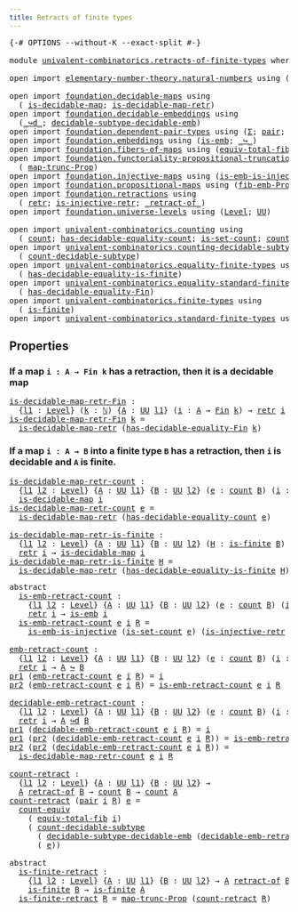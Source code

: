 ```yaml
---
title: Retracts of finite types
---
```


<pre class="Agda"><a id="50" class="Symbol">{-#</a> <a id="54" class="Keyword">OPTIONS</a> <a id="62" class="Pragma">--without-K</a> <a id="74" class="Pragma">--exact-split</a> <a id="88" class="Symbol">#-}</a>

<a id="93" class="Keyword">module</a> <a id="100" href="univalent-combinatorics.retracts-of-finite-types.html" class="Module">univalent-combinatorics.retracts-of-finite-types</a> <a id="149" class="Keyword">where</a>

<a id="156" class="Keyword">open</a> <a id="161" class="Keyword">import</a> <a id="168" href="elementary-number-theory.natural-numbers.html" class="Module">elementary-number-theory.natural-numbers</a> <a id="209" class="Keyword">using</a> <a id="215" class="Symbol">(</a><a id="216" href="elementary-number-theory.natural-numbers.html#1548" class="Datatype">ℕ</a><a id="217" class="Symbol">)</a>

<a id="220" class="Keyword">open</a> <a id="225" class="Keyword">import</a> <a id="232" href="foundation.decidable-maps.html" class="Module">foundation.decidable-maps</a> <a id="258" class="Keyword">using</a>
  <a id="266" class="Symbol">(</a> <a id="268" href="foundation.decidable-maps.html#772" class="Function">is-decidable-map</a><a id="284" class="Symbol">;</a> <a id="286" href="foundation.decidable-maps.html#883" class="Function">is-decidable-map-retr</a><a id="307" class="Symbol">)</a>
<a id="309" class="Keyword">open</a> <a id="314" class="Keyword">import</a> <a id="321" href="foundation.decidable-embeddings.html" class="Module">foundation.decidable-embeddings</a> <a id="353" class="Keyword">using</a>
  <a id="361" class="Symbol">(</a><a id="362" href="foundation.decidable-embeddings.html#3744" class="Function Operator">_↪d_</a><a id="366" class="Symbol">;</a> <a id="368" href="foundation.decidable-embeddings.html#6083" class="Function">decidable-subtype-decidable-emb</a><a id="399" class="Symbol">)</a>
<a id="401" class="Keyword">open</a> <a id="406" class="Keyword">import</a> <a id="413" href="foundation.dependent-pair-types.html" class="Module">foundation.dependent-pair-types</a> <a id="445" class="Keyword">using</a> <a id="451" class="Symbol">(</a><a id="452" href="foundation-core.dependent-pair-types.html#515" class="Record">Σ</a><a id="453" class="Symbol">;</a> <a id="455" href="foundation-core.dependent-pair-types.html#588" class="InductiveConstructor">pair</a><a id="459" class="Symbol">;</a> <a id="461" href="foundation-core.dependent-pair-types.html#605" class="Field">pr1</a><a id="464" class="Symbol">;</a> <a id="466" href="foundation-core.dependent-pair-types.html#617" class="Field">pr2</a><a id="469" class="Symbol">)</a>
<a id="471" class="Keyword">open</a> <a id="476" class="Keyword">import</a> <a id="483" href="foundation.embeddings.html" class="Module">foundation.embeddings</a> <a id="505" class="Keyword">using</a> <a id="511" class="Symbol">(</a><a id="512" href="foundation-core.embeddings.html#992" class="Function">is-emb</a><a id="518" class="Symbol">;</a> <a id="520" href="foundation-core.embeddings.html#1074" class="Function Operator">_↪_</a><a id="523" class="Symbol">)</a>
<a id="525" class="Keyword">open</a> <a id="530" class="Keyword">import</a> <a id="537" href="foundation.fibers-of-maps.html" class="Module">foundation.fibers-of-maps</a> <a id="563" class="Keyword">using</a> <a id="569" class="Symbol">(</a><a id="570" href="foundation-core.fibers-of-maps.html#8092" class="Function">equiv-total-fib</a><a id="585" class="Symbol">)</a>
<a id="587" class="Keyword">open</a> <a id="592" class="Keyword">import</a> <a id="599" href="foundation.functoriality-propositional-truncation.html" class="Module">foundation.functoriality-propositional-truncation</a> <a id="649" class="Keyword">using</a>
  <a id="657" class="Symbol">(</a> <a id="659" href="foundation.functoriality-propositional-truncation.html#1456" class="Function">map-trunc-Prop</a><a id="673" class="Symbol">)</a>
<a id="675" class="Keyword">open</a> <a id="680" class="Keyword">import</a> <a id="687" href="foundation.injective-maps.html" class="Module">foundation.injective-maps</a> <a id="713" class="Keyword">using</a> <a id="719" class="Symbol">(</a><a id="720" href="foundation.injective-maps.html#4730" class="Function">is-emb-is-injective</a><a id="739" class="Symbol">)</a>
<a id="741" class="Keyword">open</a> <a id="746" class="Keyword">import</a> <a id="753" href="foundation.propositional-maps.html" class="Module">foundation.propositional-maps</a> <a id="783" class="Keyword">using</a> <a id="789" class="Symbol">(</a><a id="790" href="foundation-core.propositional-maps.html#2437" class="Function">fib-emb-Prop</a><a id="802" class="Symbol">)</a>
<a id="804" class="Keyword">open</a> <a id="809" class="Keyword">import</a> <a id="816" href="foundation.retractions.html" class="Module">foundation.retractions</a> <a id="839" class="Keyword">using</a>
  <a id="847" class="Symbol">(</a> <a id="849" href="foundation-core.retractions.html#607" class="Function">retr</a><a id="853" class="Symbol">;</a> <a id="855" href="foundation.retractions.html#2853" class="Function">is-injective-retr</a><a id="872" class="Symbol">;</a> <a id="874" href="foundation-core.retractions.html#684" class="Function Operator">_retract-of_</a><a id="886" class="Symbol">)</a>
<a id="888" class="Keyword">open</a> <a id="893" class="Keyword">import</a> <a id="900" href="foundation.universe-levels.html" class="Module">foundation.universe-levels</a> <a id="927" class="Keyword">using</a> <a id="933" class="Symbol">(</a><a id="934" href="Agda.Primitive.html#597" class="Postulate">Level</a><a id="939" class="Symbol">;</a> <a id="941" href="foundation-core.universe-levels.html#235" class="Primitive">UU</a><a id="943" class="Symbol">)</a>

<a id="946" class="Keyword">open</a> <a id="951" class="Keyword">import</a> <a id="958" href="univalent-combinatorics.counting.html" class="Module">univalent-combinatorics.counting</a> <a id="991" class="Keyword">using</a>
  <a id="999" class="Symbol">(</a> <a id="1001" href="univalent-combinatorics.counting.html#1901" class="Function">count</a><a id="1006" class="Symbol">;</a> <a id="1008" href="univalent-combinatorics.counting.html#6218" class="Function">has-decidable-equality-count</a><a id="1036" class="Symbol">;</a> <a id="1038" href="univalent-combinatorics.counting.html#2757" class="Function">is-set-count</a><a id="1050" class="Symbol">;</a> <a id="1052" href="univalent-combinatorics.counting.html#3395" class="Function">count-equiv</a><a id="1063" class="Symbol">)</a>
<a id="1065" class="Keyword">open</a> <a id="1070" class="Keyword">import</a> <a id="1077" href="univalent-combinatorics.counting-decidable-subtypes.html" class="Module">univalent-combinatorics.counting-decidable-subtypes</a> <a id="1129" class="Keyword">using</a>
  <a id="1137" class="Symbol">(</a> <a id="1139" href="univalent-combinatorics.counting-decidable-subtypes.html#4574" class="Function">count-decidable-subtype</a><a id="1162" class="Symbol">)</a>
<a id="1164" class="Keyword">open</a> <a id="1169" class="Keyword">import</a> <a id="1176" href="univalent-combinatorics.equality-finite-types.html" class="Module">univalent-combinatorics.equality-finite-types</a> <a id="1222" class="Keyword">using</a>
  <a id="1230" class="Symbol">(</a> <a id="1232" href="univalent-combinatorics.equality-finite-types.html#1651" class="Function">has-decidable-equality-is-finite</a><a id="1264" class="Symbol">)</a>
<a id="1266" class="Keyword">open</a> <a id="1271" class="Keyword">import</a> <a id="1278" href="univalent-combinatorics.equality-standard-finite-types.html" class="Module">univalent-combinatorics.equality-standard-finite-types</a> <a id="1333" class="Keyword">using</a>
  <a id="1341" class="Symbol">(</a> <a id="1343" href="univalent-combinatorics.equality-standard-finite-types.html#2985" class="Function">has-decidable-equality-Fin</a><a id="1369" class="Symbol">)</a>
<a id="1371" class="Keyword">open</a> <a id="1376" class="Keyword">import</a> <a id="1383" href="univalent-combinatorics.finite-types.html" class="Module">univalent-combinatorics.finite-types</a> <a id="1420" class="Keyword">using</a>
  <a id="1428" class="Symbol">(</a> <a id="1430" href="univalent-combinatorics.finite-types.html#4139" class="Function">is-finite</a><a id="1439" class="Symbol">)</a>
<a id="1441" class="Keyword">open</a> <a id="1446" class="Keyword">import</a> <a id="1453" href="univalent-combinatorics.standard-finite-types.html" class="Module">univalent-combinatorics.standard-finite-types</a> <a id="1499" class="Keyword">using</a> <a id="1505" class="Symbol">(</a><a id="1506" href="univalent-combinatorics.standard-finite-types.html#2392" class="Function">Fin</a><a id="1509" class="Symbol">)</a>
</pre>
## Properties

### If a map `i : A → Fin k` has a retraction, then it is a decidable map

<pre class="Agda"><a id="is-decidable-map-retr-Fin"></a><a id="1614" href="univalent-combinatorics.retracts-of-finite-types.html#1614" class="Function">is-decidable-map-retr-Fin</a> <a id="1640" class="Symbol">:</a>
  <a id="1644" class="Symbol">{</a><a id="1645" href="univalent-combinatorics.retracts-of-finite-types.html#1645" class="Bound">l1</a> <a id="1648" class="Symbol">:</a> <a id="1650" href="Agda.Primitive.html#597" class="Postulate">Level</a><a id="1655" class="Symbol">}</a> <a id="1657" class="Symbol">(</a><a id="1658" href="univalent-combinatorics.retracts-of-finite-types.html#1658" class="Bound">k</a> <a id="1660" class="Symbol">:</a> <a id="1662" href="elementary-number-theory.natural-numbers.html#1548" class="Datatype">ℕ</a><a id="1663" class="Symbol">)</a> <a id="1665" class="Symbol">{</a><a id="1666" href="univalent-combinatorics.retracts-of-finite-types.html#1666" class="Bound">A</a> <a id="1668" class="Symbol">:</a> <a id="1670" href="foundation-core.universe-levels.html#235" class="Primitive">UU</a> <a id="1673" href="univalent-combinatorics.retracts-of-finite-types.html#1645" class="Bound">l1</a><a id="1675" class="Symbol">}</a> <a id="1677" class="Symbol">(</a><a id="1678" href="univalent-combinatorics.retracts-of-finite-types.html#1678" class="Bound">i</a> <a id="1680" class="Symbol">:</a> <a id="1682" href="univalent-combinatorics.retracts-of-finite-types.html#1666" class="Bound">A</a> <a id="1684" class="Symbol">→</a> <a id="1686" href="univalent-combinatorics.standard-finite-types.html#2392" class="Function">Fin</a> <a id="1690" href="univalent-combinatorics.retracts-of-finite-types.html#1658" class="Bound">k</a><a id="1691" class="Symbol">)</a> <a id="1693" class="Symbol">→</a> <a id="1695" href="foundation-core.retractions.html#607" class="Function">retr</a> <a id="1700" href="univalent-combinatorics.retracts-of-finite-types.html#1678" class="Bound">i</a> <a id="1702" class="Symbol">→</a> <a id="1704" href="foundation.decidable-maps.html#772" class="Function">is-decidable-map</a> <a id="1721" href="univalent-combinatorics.retracts-of-finite-types.html#1678" class="Bound">i</a>
<a id="1723" href="univalent-combinatorics.retracts-of-finite-types.html#1614" class="Function">is-decidable-map-retr-Fin</a> <a id="1749" href="univalent-combinatorics.retracts-of-finite-types.html#1749" class="Bound">k</a> <a id="1751" class="Symbol">=</a>
  <a id="1755" href="foundation.decidable-maps.html#883" class="Function">is-decidable-map-retr</a> <a id="1777" class="Symbol">(</a><a id="1778" href="univalent-combinatorics.equality-standard-finite-types.html#2985" class="Function">has-decidable-equality-Fin</a> <a id="1805" href="univalent-combinatorics.retracts-of-finite-types.html#1749" class="Bound">k</a><a id="1806" class="Symbol">)</a>
</pre>
### If a map `i : A → B` into a finite type `B` has a retraction, then `i` is decidable and `A` is finite.

<pre class="Agda"><a id="is-decidable-map-retr-count"></a><a id="1929" href="univalent-combinatorics.retracts-of-finite-types.html#1929" class="Function">is-decidable-map-retr-count</a> <a id="1957" class="Symbol">:</a>
  <a id="1961" class="Symbol">{</a><a id="1962" href="univalent-combinatorics.retracts-of-finite-types.html#1962" class="Bound">l1</a> <a id="1965" href="univalent-combinatorics.retracts-of-finite-types.html#1965" class="Bound">l2</a> <a id="1968" class="Symbol">:</a> <a id="1970" href="Agda.Primitive.html#597" class="Postulate">Level</a><a id="1975" class="Symbol">}</a> <a id="1977" class="Symbol">{</a><a id="1978" href="univalent-combinatorics.retracts-of-finite-types.html#1978" class="Bound">A</a> <a id="1980" class="Symbol">:</a> <a id="1982" href="foundation-core.universe-levels.html#235" class="Primitive">UU</a> <a id="1985" href="univalent-combinatorics.retracts-of-finite-types.html#1962" class="Bound">l1</a><a id="1987" class="Symbol">}</a> <a id="1989" class="Symbol">{</a><a id="1990" href="univalent-combinatorics.retracts-of-finite-types.html#1990" class="Bound">B</a> <a id="1992" class="Symbol">:</a> <a id="1994" href="foundation-core.universe-levels.html#235" class="Primitive">UU</a> <a id="1997" href="univalent-combinatorics.retracts-of-finite-types.html#1965" class="Bound">l2</a><a id="1999" class="Symbol">}</a> <a id="2001" class="Symbol">(</a><a id="2002" href="univalent-combinatorics.retracts-of-finite-types.html#2002" class="Bound">e</a> <a id="2004" class="Symbol">:</a> <a id="2006" href="univalent-combinatorics.counting.html#1901" class="Function">count</a> <a id="2012" href="univalent-combinatorics.retracts-of-finite-types.html#1990" class="Bound">B</a><a id="2013" class="Symbol">)</a> <a id="2015" class="Symbol">(</a><a id="2016" href="univalent-combinatorics.retracts-of-finite-types.html#2016" class="Bound">i</a> <a id="2018" class="Symbol">:</a> <a id="2020" href="univalent-combinatorics.retracts-of-finite-types.html#1978" class="Bound">A</a> <a id="2022" class="Symbol">→</a> <a id="2024" href="univalent-combinatorics.retracts-of-finite-types.html#1990" class="Bound">B</a><a id="2025" class="Symbol">)</a> <a id="2027" class="Symbol">→</a> <a id="2029" href="foundation-core.retractions.html#607" class="Function">retr</a> <a id="2034" href="univalent-combinatorics.retracts-of-finite-types.html#2016" class="Bound">i</a> <a id="2036" class="Symbol">→</a>
  <a id="2040" href="foundation.decidable-maps.html#772" class="Function">is-decidable-map</a> <a id="2057" href="univalent-combinatorics.retracts-of-finite-types.html#2016" class="Bound">i</a>
<a id="2059" href="univalent-combinatorics.retracts-of-finite-types.html#1929" class="Function">is-decidable-map-retr-count</a> <a id="2087" href="univalent-combinatorics.retracts-of-finite-types.html#2087" class="Bound">e</a> <a id="2089" class="Symbol">=</a>
  <a id="2093" href="foundation.decidable-maps.html#883" class="Function">is-decidable-map-retr</a> <a id="2115" class="Symbol">(</a><a id="2116" href="univalent-combinatorics.counting.html#6218" class="Function">has-decidable-equality-count</a> <a id="2145" href="univalent-combinatorics.retracts-of-finite-types.html#2087" class="Bound">e</a><a id="2146" class="Symbol">)</a>

<a id="is-decidable-map-retr-is-finite"></a><a id="2149" href="univalent-combinatorics.retracts-of-finite-types.html#2149" class="Function">is-decidable-map-retr-is-finite</a> <a id="2181" class="Symbol">:</a>
  <a id="2185" class="Symbol">{</a><a id="2186" href="univalent-combinatorics.retracts-of-finite-types.html#2186" class="Bound">l1</a> <a id="2189" href="univalent-combinatorics.retracts-of-finite-types.html#2189" class="Bound">l2</a> <a id="2192" class="Symbol">:</a> <a id="2194" href="Agda.Primitive.html#597" class="Postulate">Level</a><a id="2199" class="Symbol">}</a> <a id="2201" class="Symbol">{</a><a id="2202" href="univalent-combinatorics.retracts-of-finite-types.html#2202" class="Bound">A</a> <a id="2204" class="Symbol">:</a> <a id="2206" href="foundation-core.universe-levels.html#235" class="Primitive">UU</a> <a id="2209" href="univalent-combinatorics.retracts-of-finite-types.html#2186" class="Bound">l1</a><a id="2211" class="Symbol">}</a> <a id="2213" class="Symbol">{</a><a id="2214" href="univalent-combinatorics.retracts-of-finite-types.html#2214" class="Bound">B</a> <a id="2216" class="Symbol">:</a> <a id="2218" href="foundation-core.universe-levels.html#235" class="Primitive">UU</a> <a id="2221" href="univalent-combinatorics.retracts-of-finite-types.html#2189" class="Bound">l2</a><a id="2223" class="Symbol">}</a> <a id="2225" class="Symbol">(</a><a id="2226" href="univalent-combinatorics.retracts-of-finite-types.html#2226" class="Bound">H</a> <a id="2228" class="Symbol">:</a> <a id="2230" href="univalent-combinatorics.finite-types.html#4139" class="Function">is-finite</a> <a id="2240" href="univalent-combinatorics.retracts-of-finite-types.html#2214" class="Bound">B</a><a id="2241" class="Symbol">)</a> <a id="2243" class="Symbol">(</a><a id="2244" href="univalent-combinatorics.retracts-of-finite-types.html#2244" class="Bound">i</a> <a id="2246" class="Symbol">:</a> <a id="2248" href="univalent-combinatorics.retracts-of-finite-types.html#2202" class="Bound">A</a> <a id="2250" class="Symbol">→</a> <a id="2252" href="univalent-combinatorics.retracts-of-finite-types.html#2214" class="Bound">B</a><a id="2253" class="Symbol">)</a> <a id="2255" class="Symbol">→</a>
  <a id="2259" href="foundation-core.retractions.html#607" class="Function">retr</a> <a id="2264" href="univalent-combinatorics.retracts-of-finite-types.html#2244" class="Bound">i</a> <a id="2266" class="Symbol">→</a> <a id="2268" href="foundation.decidable-maps.html#772" class="Function">is-decidable-map</a> <a id="2285" href="univalent-combinatorics.retracts-of-finite-types.html#2244" class="Bound">i</a>
<a id="2287" href="univalent-combinatorics.retracts-of-finite-types.html#2149" class="Function">is-decidable-map-retr-is-finite</a> <a id="2319" href="univalent-combinatorics.retracts-of-finite-types.html#2319" class="Bound">H</a> <a id="2321" class="Symbol">=</a>
  <a id="2325" href="foundation.decidable-maps.html#883" class="Function">is-decidable-map-retr</a> <a id="2347" class="Symbol">(</a><a id="2348" href="univalent-combinatorics.equality-finite-types.html#1651" class="Function">has-decidable-equality-is-finite</a> <a id="2381" href="univalent-combinatorics.retracts-of-finite-types.html#2319" class="Bound">H</a><a id="2382" class="Symbol">)</a>
</pre>
<pre class="Agda"><a id="2397" class="Keyword">abstract</a>
  <a id="is-emb-retract-count"></a><a id="2408" href="univalent-combinatorics.retracts-of-finite-types.html#2408" class="Function">is-emb-retract-count</a> <a id="2429" class="Symbol">:</a>
    <a id="2435" class="Symbol">{</a><a id="2436" href="univalent-combinatorics.retracts-of-finite-types.html#2436" class="Bound">l1</a> <a id="2439" href="univalent-combinatorics.retracts-of-finite-types.html#2439" class="Bound">l2</a> <a id="2442" class="Symbol">:</a> <a id="2444" href="Agda.Primitive.html#597" class="Postulate">Level</a><a id="2449" class="Symbol">}</a> <a id="2451" class="Symbol">{</a><a id="2452" href="univalent-combinatorics.retracts-of-finite-types.html#2452" class="Bound">A</a> <a id="2454" class="Symbol">:</a> <a id="2456" href="foundation-core.universe-levels.html#235" class="Primitive">UU</a> <a id="2459" href="univalent-combinatorics.retracts-of-finite-types.html#2436" class="Bound">l1</a><a id="2461" class="Symbol">}</a> <a id="2463" class="Symbol">{</a><a id="2464" href="univalent-combinatorics.retracts-of-finite-types.html#2464" class="Bound">B</a> <a id="2466" class="Symbol">:</a> <a id="2468" href="foundation-core.universe-levels.html#235" class="Primitive">UU</a> <a id="2471" href="univalent-combinatorics.retracts-of-finite-types.html#2439" class="Bound">l2</a><a id="2473" class="Symbol">}</a> <a id="2475" class="Symbol">(</a><a id="2476" href="univalent-combinatorics.retracts-of-finite-types.html#2476" class="Bound">e</a> <a id="2478" class="Symbol">:</a> <a id="2480" href="univalent-combinatorics.counting.html#1901" class="Function">count</a> <a id="2486" href="univalent-combinatorics.retracts-of-finite-types.html#2464" class="Bound">B</a><a id="2487" class="Symbol">)</a> <a id="2489" class="Symbol">(</a><a id="2490" href="univalent-combinatorics.retracts-of-finite-types.html#2490" class="Bound">i</a> <a id="2492" class="Symbol">:</a> <a id="2494" href="univalent-combinatorics.retracts-of-finite-types.html#2452" class="Bound">A</a> <a id="2496" class="Symbol">→</a> <a id="2498" href="univalent-combinatorics.retracts-of-finite-types.html#2464" class="Bound">B</a><a id="2499" class="Symbol">)</a> <a id="2501" class="Symbol">→</a>
    <a id="2507" href="foundation-core.retractions.html#607" class="Function">retr</a> <a id="2512" href="univalent-combinatorics.retracts-of-finite-types.html#2490" class="Bound">i</a> <a id="2514" class="Symbol">→</a> <a id="2516" href="foundation-core.embeddings.html#992" class="Function">is-emb</a> <a id="2523" href="univalent-combinatorics.retracts-of-finite-types.html#2490" class="Bound">i</a>
  <a id="2527" href="univalent-combinatorics.retracts-of-finite-types.html#2408" class="Function">is-emb-retract-count</a> <a id="2548" href="univalent-combinatorics.retracts-of-finite-types.html#2548" class="Bound">e</a> <a id="2550" href="univalent-combinatorics.retracts-of-finite-types.html#2550" class="Bound">i</a> <a id="2552" href="univalent-combinatorics.retracts-of-finite-types.html#2552" class="Bound">R</a> <a id="2554" class="Symbol">=</a>
    <a id="2560" href="foundation.injective-maps.html#4730" class="Function">is-emb-is-injective</a> <a id="2580" class="Symbol">(</a><a id="2581" href="univalent-combinatorics.counting.html#2757" class="Function">is-set-count</a> <a id="2594" href="univalent-combinatorics.retracts-of-finite-types.html#2548" class="Bound">e</a><a id="2595" class="Symbol">)</a> <a id="2597" class="Symbol">(</a><a id="2598" href="foundation.retractions.html#2853" class="Function">is-injective-retr</a> <a id="2616" href="univalent-combinatorics.retracts-of-finite-types.html#2550" class="Bound">i</a> <a id="2618" href="univalent-combinatorics.retracts-of-finite-types.html#2552" class="Bound">R</a><a id="2619" class="Symbol">)</a>

<a id="emb-retract-count"></a><a id="2622" href="univalent-combinatorics.retracts-of-finite-types.html#2622" class="Function">emb-retract-count</a> <a id="2640" class="Symbol">:</a>
  <a id="2644" class="Symbol">{</a><a id="2645" href="univalent-combinatorics.retracts-of-finite-types.html#2645" class="Bound">l1</a> <a id="2648" href="univalent-combinatorics.retracts-of-finite-types.html#2648" class="Bound">l2</a> <a id="2651" class="Symbol">:</a> <a id="2653" href="Agda.Primitive.html#597" class="Postulate">Level</a><a id="2658" class="Symbol">}</a> <a id="2660" class="Symbol">{</a><a id="2661" href="univalent-combinatorics.retracts-of-finite-types.html#2661" class="Bound">A</a> <a id="2663" class="Symbol">:</a> <a id="2665" href="foundation-core.universe-levels.html#235" class="Primitive">UU</a> <a id="2668" href="univalent-combinatorics.retracts-of-finite-types.html#2645" class="Bound">l1</a><a id="2670" class="Symbol">}</a> <a id="2672" class="Symbol">{</a><a id="2673" href="univalent-combinatorics.retracts-of-finite-types.html#2673" class="Bound">B</a> <a id="2675" class="Symbol">:</a> <a id="2677" href="foundation-core.universe-levels.html#235" class="Primitive">UU</a> <a id="2680" href="univalent-combinatorics.retracts-of-finite-types.html#2648" class="Bound">l2</a><a id="2682" class="Symbol">}</a> <a id="2684" class="Symbol">(</a><a id="2685" href="univalent-combinatorics.retracts-of-finite-types.html#2685" class="Bound">e</a> <a id="2687" class="Symbol">:</a> <a id="2689" href="univalent-combinatorics.counting.html#1901" class="Function">count</a> <a id="2695" href="univalent-combinatorics.retracts-of-finite-types.html#2673" class="Bound">B</a><a id="2696" class="Symbol">)</a> <a id="2698" class="Symbol">(</a><a id="2699" href="univalent-combinatorics.retracts-of-finite-types.html#2699" class="Bound">i</a> <a id="2701" class="Symbol">:</a> <a id="2703" href="univalent-combinatorics.retracts-of-finite-types.html#2661" class="Bound">A</a> <a id="2705" class="Symbol">→</a> <a id="2707" href="univalent-combinatorics.retracts-of-finite-types.html#2673" class="Bound">B</a><a id="2708" class="Symbol">)</a> <a id="2710" class="Symbol">→</a>
  <a id="2714" href="foundation-core.retractions.html#607" class="Function">retr</a> <a id="2719" href="univalent-combinatorics.retracts-of-finite-types.html#2699" class="Bound">i</a> <a id="2721" class="Symbol">→</a> <a id="2723" href="univalent-combinatorics.retracts-of-finite-types.html#2661" class="Bound">A</a> <a id="2725" href="foundation-core.embeddings.html#1074" class="Function Operator">↪</a> <a id="2727" href="univalent-combinatorics.retracts-of-finite-types.html#2673" class="Bound">B</a>
<a id="2729" href="foundation-core.dependent-pair-types.html#605" class="Field">pr1</a> <a id="2733" class="Symbol">(</a><a id="2734" href="univalent-combinatorics.retracts-of-finite-types.html#2622" class="Function">emb-retract-count</a> <a id="2752" href="univalent-combinatorics.retracts-of-finite-types.html#2752" class="Bound">e</a> <a id="2754" href="univalent-combinatorics.retracts-of-finite-types.html#2754" class="Bound">i</a> <a id="2756" href="univalent-combinatorics.retracts-of-finite-types.html#2756" class="Bound">R</a><a id="2757" class="Symbol">)</a> <a id="2759" class="Symbol">=</a> <a id="2761" href="univalent-combinatorics.retracts-of-finite-types.html#2754" class="Bound">i</a>
<a id="2763" href="foundation-core.dependent-pair-types.html#617" class="Field">pr2</a> <a id="2767" class="Symbol">(</a><a id="2768" href="univalent-combinatorics.retracts-of-finite-types.html#2622" class="Function">emb-retract-count</a> <a id="2786" href="univalent-combinatorics.retracts-of-finite-types.html#2786" class="Bound">e</a> <a id="2788" href="univalent-combinatorics.retracts-of-finite-types.html#2788" class="Bound">i</a> <a id="2790" href="univalent-combinatorics.retracts-of-finite-types.html#2790" class="Bound">R</a><a id="2791" class="Symbol">)</a> <a id="2793" class="Symbol">=</a> <a id="2795" href="univalent-combinatorics.retracts-of-finite-types.html#2408" class="Function">is-emb-retract-count</a> <a id="2816" href="univalent-combinatorics.retracts-of-finite-types.html#2786" class="Bound">e</a> <a id="2818" href="univalent-combinatorics.retracts-of-finite-types.html#2788" class="Bound">i</a> <a id="2820" href="univalent-combinatorics.retracts-of-finite-types.html#2790" class="Bound">R</a>

<a id="decidable-emb-retract-count"></a><a id="2823" href="univalent-combinatorics.retracts-of-finite-types.html#2823" class="Function">decidable-emb-retract-count</a> <a id="2851" class="Symbol">:</a>
  <a id="2855" class="Symbol">{</a><a id="2856" href="univalent-combinatorics.retracts-of-finite-types.html#2856" class="Bound">l1</a> <a id="2859" href="univalent-combinatorics.retracts-of-finite-types.html#2859" class="Bound">l2</a> <a id="2862" class="Symbol">:</a> <a id="2864" href="Agda.Primitive.html#597" class="Postulate">Level</a><a id="2869" class="Symbol">}</a> <a id="2871" class="Symbol">{</a><a id="2872" href="univalent-combinatorics.retracts-of-finite-types.html#2872" class="Bound">A</a> <a id="2874" class="Symbol">:</a> <a id="2876" href="foundation-core.universe-levels.html#235" class="Primitive">UU</a> <a id="2879" href="univalent-combinatorics.retracts-of-finite-types.html#2856" class="Bound">l1</a><a id="2881" class="Symbol">}</a> <a id="2883" class="Symbol">{</a><a id="2884" href="univalent-combinatorics.retracts-of-finite-types.html#2884" class="Bound">B</a> <a id="2886" class="Symbol">:</a> <a id="2888" href="foundation-core.universe-levels.html#235" class="Primitive">UU</a> <a id="2891" href="univalent-combinatorics.retracts-of-finite-types.html#2859" class="Bound">l2</a><a id="2893" class="Symbol">}</a> <a id="2895" class="Symbol">(</a><a id="2896" href="univalent-combinatorics.retracts-of-finite-types.html#2896" class="Bound">e</a> <a id="2898" class="Symbol">:</a> <a id="2900" href="univalent-combinatorics.counting.html#1901" class="Function">count</a> <a id="2906" href="univalent-combinatorics.retracts-of-finite-types.html#2884" class="Bound">B</a><a id="2907" class="Symbol">)</a> <a id="2909" class="Symbol">(</a><a id="2910" href="univalent-combinatorics.retracts-of-finite-types.html#2910" class="Bound">i</a> <a id="2912" class="Symbol">:</a> <a id="2914" href="univalent-combinatorics.retracts-of-finite-types.html#2872" class="Bound">A</a> <a id="2916" class="Symbol">→</a> <a id="2918" href="univalent-combinatorics.retracts-of-finite-types.html#2884" class="Bound">B</a><a id="2919" class="Symbol">)</a> <a id="2921" class="Symbol">→</a>
  <a id="2925" href="foundation-core.retractions.html#607" class="Function">retr</a> <a id="2930" href="univalent-combinatorics.retracts-of-finite-types.html#2910" class="Bound">i</a> <a id="2932" class="Symbol">→</a> <a id="2934" href="univalent-combinatorics.retracts-of-finite-types.html#2872" class="Bound">A</a> <a id="2936" href="foundation.decidable-embeddings.html#3744" class="Function Operator">↪d</a> <a id="2939" href="univalent-combinatorics.retracts-of-finite-types.html#2884" class="Bound">B</a>
<a id="2941" href="foundation-core.dependent-pair-types.html#605" class="Field">pr1</a> <a id="2945" class="Symbol">(</a><a id="2946" href="univalent-combinatorics.retracts-of-finite-types.html#2823" class="Function">decidable-emb-retract-count</a> <a id="2974" href="univalent-combinatorics.retracts-of-finite-types.html#2974" class="Bound">e</a> <a id="2976" href="univalent-combinatorics.retracts-of-finite-types.html#2976" class="Bound">i</a> <a id="2978" href="univalent-combinatorics.retracts-of-finite-types.html#2978" class="Bound">R</a><a id="2979" class="Symbol">)</a> <a id="2981" class="Symbol">=</a> <a id="2983" href="univalent-combinatorics.retracts-of-finite-types.html#2976" class="Bound">i</a>
<a id="2985" href="foundation-core.dependent-pair-types.html#605" class="Field">pr1</a> <a id="2989" class="Symbol">(</a><a id="2990" href="foundation-core.dependent-pair-types.html#617" class="Field">pr2</a> <a id="2994" class="Symbol">(</a><a id="2995" href="univalent-combinatorics.retracts-of-finite-types.html#2823" class="Function">decidable-emb-retract-count</a> <a id="3023" href="univalent-combinatorics.retracts-of-finite-types.html#3023" class="Bound">e</a> <a id="3025" href="univalent-combinatorics.retracts-of-finite-types.html#3025" class="Bound">i</a> <a id="3027" href="univalent-combinatorics.retracts-of-finite-types.html#3027" class="Bound">R</a><a id="3028" class="Symbol">))</a> <a id="3031" class="Symbol">=</a> <a id="3033" href="univalent-combinatorics.retracts-of-finite-types.html#2408" class="Function">is-emb-retract-count</a> <a id="3054" href="univalent-combinatorics.retracts-of-finite-types.html#3023" class="Bound">e</a> <a id="3056" href="univalent-combinatorics.retracts-of-finite-types.html#3025" class="Bound">i</a> <a id="3058" href="univalent-combinatorics.retracts-of-finite-types.html#3027" class="Bound">R</a>
<a id="3060" href="foundation-core.dependent-pair-types.html#617" class="Field">pr2</a> <a id="3064" class="Symbol">(</a><a id="3065" href="foundation-core.dependent-pair-types.html#617" class="Field">pr2</a> <a id="3069" class="Symbol">(</a><a id="3070" href="univalent-combinatorics.retracts-of-finite-types.html#2823" class="Function">decidable-emb-retract-count</a> <a id="3098" href="univalent-combinatorics.retracts-of-finite-types.html#3098" class="Bound">e</a> <a id="3100" href="univalent-combinatorics.retracts-of-finite-types.html#3100" class="Bound">i</a> <a id="3102" href="univalent-combinatorics.retracts-of-finite-types.html#3102" class="Bound">R</a><a id="3103" class="Symbol">))</a> <a id="3106" class="Symbol">=</a>
  <a id="3110" href="univalent-combinatorics.retracts-of-finite-types.html#1929" class="Function">is-decidable-map-retr-count</a> <a id="3138" href="univalent-combinatorics.retracts-of-finite-types.html#3098" class="Bound">e</a> <a id="3140" href="univalent-combinatorics.retracts-of-finite-types.html#3100" class="Bound">i</a> <a id="3142" href="univalent-combinatorics.retracts-of-finite-types.html#3102" class="Bound">R</a>

<a id="count-retract"></a><a id="3145" href="univalent-combinatorics.retracts-of-finite-types.html#3145" class="Function">count-retract</a> <a id="3159" class="Symbol">:</a>
  <a id="3163" class="Symbol">{</a><a id="3164" href="univalent-combinatorics.retracts-of-finite-types.html#3164" class="Bound">l1</a> <a id="3167" href="univalent-combinatorics.retracts-of-finite-types.html#3167" class="Bound">l2</a> <a id="3170" class="Symbol">:</a> <a id="3172" href="Agda.Primitive.html#597" class="Postulate">Level</a><a id="3177" class="Symbol">}</a> <a id="3179" class="Symbol">{</a><a id="3180" href="univalent-combinatorics.retracts-of-finite-types.html#3180" class="Bound">A</a> <a id="3182" class="Symbol">:</a> <a id="3184" href="foundation-core.universe-levels.html#235" class="Primitive">UU</a> <a id="3187" href="univalent-combinatorics.retracts-of-finite-types.html#3164" class="Bound">l1</a><a id="3189" class="Symbol">}</a> <a id="3191" class="Symbol">{</a><a id="3192" href="univalent-combinatorics.retracts-of-finite-types.html#3192" class="Bound">B</a> <a id="3194" class="Symbol">:</a> <a id="3196" href="foundation-core.universe-levels.html#235" class="Primitive">UU</a> <a id="3199" href="univalent-combinatorics.retracts-of-finite-types.html#3167" class="Bound">l2</a><a id="3201" class="Symbol">}</a> <a id="3203" class="Symbol">→</a>
  <a id="3207" href="univalent-combinatorics.retracts-of-finite-types.html#3180" class="Bound">A</a> <a id="3209" href="foundation-core.retractions.html#684" class="Function Operator">retract-of</a> <a id="3220" href="univalent-combinatorics.retracts-of-finite-types.html#3192" class="Bound">B</a> <a id="3222" class="Symbol">→</a> <a id="3224" href="univalent-combinatorics.counting.html#1901" class="Function">count</a> <a id="3230" href="univalent-combinatorics.retracts-of-finite-types.html#3192" class="Bound">B</a> <a id="3232" class="Symbol">→</a> <a id="3234" href="univalent-combinatorics.counting.html#1901" class="Function">count</a> <a id="3240" href="univalent-combinatorics.retracts-of-finite-types.html#3180" class="Bound">A</a>
<a id="3242" href="univalent-combinatorics.retracts-of-finite-types.html#3145" class="Function">count-retract</a> <a id="3256" class="Symbol">(</a><a id="3257" href="foundation-core.dependent-pair-types.html#588" class="InductiveConstructor">pair</a> <a id="3262" href="univalent-combinatorics.retracts-of-finite-types.html#3262" class="Bound">i</a> <a id="3264" href="univalent-combinatorics.retracts-of-finite-types.html#3264" class="Bound">R</a><a id="3265" class="Symbol">)</a> <a id="3267" href="univalent-combinatorics.retracts-of-finite-types.html#3267" class="Bound">e</a> <a id="3269" class="Symbol">=</a>
  <a id="3273" href="univalent-combinatorics.counting.html#3395" class="Function">count-equiv</a>
    <a id="3289" class="Symbol">(</a> <a id="3291" href="foundation-core.fibers-of-maps.html#8092" class="Function">equiv-total-fib</a> <a id="3307" href="univalent-combinatorics.retracts-of-finite-types.html#3262" class="Bound">i</a><a id="3308" class="Symbol">)</a>
    <a id="3314" class="Symbol">(</a> <a id="3316" href="univalent-combinatorics.counting-decidable-subtypes.html#4574" class="Function">count-decidable-subtype</a>
      <a id="3346" class="Symbol">(</a> <a id="3348" href="foundation.decidable-embeddings.html#6083" class="Function">decidable-subtype-decidable-emb</a> <a id="3380" class="Symbol">(</a><a id="3381" href="univalent-combinatorics.retracts-of-finite-types.html#2823" class="Function">decidable-emb-retract-count</a> <a id="3409" href="univalent-combinatorics.retracts-of-finite-types.html#3267" class="Bound">e</a> <a id="3411" href="univalent-combinatorics.retracts-of-finite-types.html#3262" class="Bound">i</a> <a id="3413" href="univalent-combinatorics.retracts-of-finite-types.html#3264" class="Bound">R</a><a id="3414" class="Symbol">))</a>
      <a id="3423" class="Symbol">(</a> <a id="3425" href="univalent-combinatorics.retracts-of-finite-types.html#3267" class="Bound">e</a><a id="3426" class="Symbol">))</a>

<a id="3430" class="Keyword">abstract</a>
  <a id="is-finite-retract"></a><a id="3441" href="univalent-combinatorics.retracts-of-finite-types.html#3441" class="Function">is-finite-retract</a> <a id="3459" class="Symbol">:</a>
    <a id="3465" class="Symbol">{</a><a id="3466" href="univalent-combinatorics.retracts-of-finite-types.html#3466" class="Bound">l1</a> <a id="3469" href="univalent-combinatorics.retracts-of-finite-types.html#3469" class="Bound">l2</a> <a id="3472" class="Symbol">:</a> <a id="3474" href="Agda.Primitive.html#597" class="Postulate">Level</a><a id="3479" class="Symbol">}</a> <a id="3481" class="Symbol">{</a><a id="3482" href="univalent-combinatorics.retracts-of-finite-types.html#3482" class="Bound">A</a> <a id="3484" class="Symbol">:</a> <a id="3486" href="foundation-core.universe-levels.html#235" class="Primitive">UU</a> <a id="3489" href="univalent-combinatorics.retracts-of-finite-types.html#3466" class="Bound">l1</a><a id="3491" class="Symbol">}</a> <a id="3493" class="Symbol">{</a><a id="3494" href="univalent-combinatorics.retracts-of-finite-types.html#3494" class="Bound">B</a> <a id="3496" class="Symbol">:</a> <a id="3498" href="foundation-core.universe-levels.html#235" class="Primitive">UU</a> <a id="3501" href="univalent-combinatorics.retracts-of-finite-types.html#3469" class="Bound">l2</a><a id="3503" class="Symbol">}</a> <a id="3505" class="Symbol">→</a> <a id="3507" href="univalent-combinatorics.retracts-of-finite-types.html#3482" class="Bound">A</a> <a id="3509" href="foundation-core.retractions.html#684" class="Function Operator">retract-of</a> <a id="3520" href="univalent-combinatorics.retracts-of-finite-types.html#3494" class="Bound">B</a> <a id="3522" class="Symbol">→</a>
    <a id="3528" href="univalent-combinatorics.finite-types.html#4139" class="Function">is-finite</a> <a id="3538" href="univalent-combinatorics.retracts-of-finite-types.html#3494" class="Bound">B</a> <a id="3540" class="Symbol">→</a> <a id="3542" href="univalent-combinatorics.finite-types.html#4139" class="Function">is-finite</a> <a id="3552" href="univalent-combinatorics.retracts-of-finite-types.html#3482" class="Bound">A</a>
  <a id="3556" href="univalent-combinatorics.retracts-of-finite-types.html#3441" class="Function">is-finite-retract</a> <a id="3574" href="univalent-combinatorics.retracts-of-finite-types.html#3574" class="Bound">R</a> <a id="3576" class="Symbol">=</a> <a id="3578" href="foundation.functoriality-propositional-truncation.html#1456" class="Function">map-trunc-Prop</a> <a id="3593" class="Symbol">(</a><a id="3594" href="univalent-combinatorics.retracts-of-finite-types.html#3145" class="Function">count-retract</a> <a id="3608" href="univalent-combinatorics.retracts-of-finite-types.html#3574" class="Bound">R</a><a id="3609" class="Symbol">)</a>
</pre>
